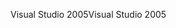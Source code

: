 <span data-ttu-id="d7a1f-101">Visual Studio 2005</span><span class="sxs-lookup"><span data-stu-id="d7a1f-101">Visual Studio 2005</span></span>